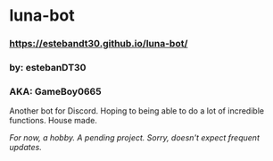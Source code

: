 # luna-bot
### https://estebandt30.github.io/luna-bot/

### by: estebanDT30
### AKA: GameBoy0665

Another bot for Discord. Hoping to being able to do a lot of incredible functions. House made.

*For now, a hobby. A pending project. Sorry, doesn't expect frequent updates.*